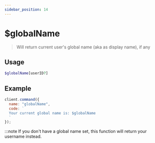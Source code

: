 ```yaml
---
sidebar_position: 14
---
```

# $globalName

> Will return current user's global name (aka as display name), if any

## Usage

```php
$globalName[userID?]
```

## Example

```js
client.command({
  name: "globalName",
  code: `
  Your current global name is: $globalName
  `
});
```

:::note
If you don't have a global name set, this function will return your username instead.
